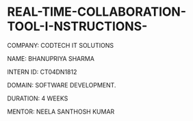 # REAL-TIME-COLLABORATION-TOOL-I-NSTRUCTIONS-

COMPANY: CODTECH IT SOLUTIONS

NAME: BHANUPRIYA SHARMA

INTERN ID: CT04DN1812

DOMAIN: SOFTWARE DEVELOPMENT.

DURATION: 4 WEEKS

MENTOR: NEELA SANTHOSH KUMAR
